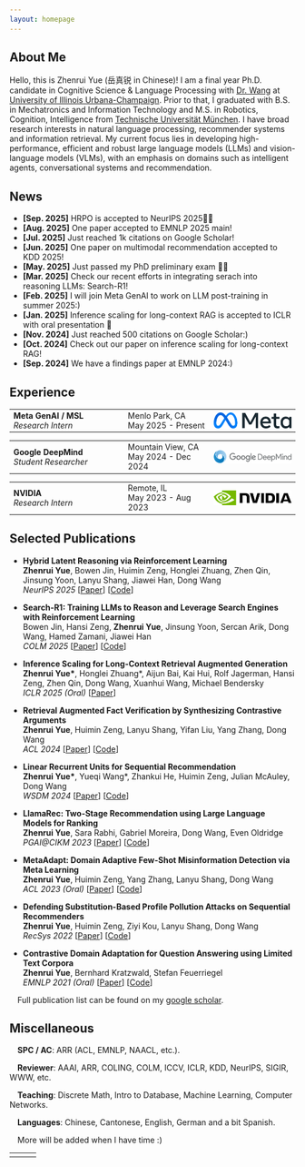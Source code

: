 ```yaml
---
layout: homepage
---
```


## About Me

Hello, this is Zhenrui Yue (岳真锐 in Chinese)! I am a final year Ph.D. candidate in Cognitive Science & Language Processing with [Dr. Wang](https://wangdong.org/) at [University of Illinois Urbana-Champaign](https://illinois.edu/). Prior to that, I graduated with B.S. in Mechatronics and Information Technology and M.S. in Robotics, Cognition, Intelligence from [Technische Universität München](https://tum.de/). I have broad research interests in natural language processing, recommender systems and information retrieval. My current focus lies in developing high-performance, efficient and robust large language models (LLMs) and vision-language models (VLMs), with an emphasis on domains such as intelligent agents, conversational systems and recommendation.

## News

- **[Sep. 2025]** HRPO is accepted to NeurIPS 2025🎉🎉
- **[Aug. 2025]** One paper accepted to EMNLP 2025 main!
- **[Jul. 2025]** Just reached 1k citations on Google Scholar!
- **[Jun. 2025]** One paper on multimodal recommendation accepted to KDD 2025!
- **[May. 2025]** Just passed my PhD preliminary exam 🎉🎉
- **[Mar. 2025]** Check our recent efforts in integrating serach into reasoning LLMs: Search-R1!
- **[Feb. 2025]** I will join Meta GenAI to work on LLM post-training in summer 2025:)
- **[Jan. 2025]** Inference scaling for long-context RAG is accepted to ICLR with oral presentation 🎉
- **[Nov. 2024]** Just reached 500 citations on Google Scholar:)
- **[Oct. 2024]** Check out our paper on inference scaling for long-context RAG!
- **[Sep. 2024]** We have a findings paper at EMNLP 2024:)

## Experience

<table style="width: 100%;">
    <tr style="border: none;">
        <td style="width: 40%; text-align: left; border: none;">
            <b>Meta GenAI / MSL</b><br/>
            <i>Research Intern</i><br/>
        </td>
        <td style="width: 30%; text-align: left; border: none;">
            Menlo Park, CA<br/>
            May 2025 - Present<br/>
        </td>
        <td style="width: 30%; text-align: right; border: none;">
            <img src="assets/img/meta_logo.svg" width="100%" style="display: block; margin-left: auto; margin-right: auto;">
        </td>
    </tr>
</table>

<table style="width: 100%;">
    <tr style="border: none;">
        <td style="width: 40%; text-align: left; border: none;">
            <b>Google DeepMind</b><br/>
            <i>Student Researcher</i><br/>
        </td>
        <td style="width: 30%; text-align: left; border: none;">
            Mountain View, CA<br/>
            May 2024 - Dec 2024<br/>
        </td>
        <td style="width: 30%; text-align: right; border: none;">
            <img src="assets/img/gdm_logo.svg" width="100%" style="display: block; margin-left: auto; margin-right: auto;">
        </td>
    </tr>
</table>

<table style="width: 100%;">
    <tr style="border: none;">
        <td style="width: 40%; text-align: left; border: none;">
            <b>NVIDIA</b><br/>
            <i>Research Intern</i><br/>
        </td>
        <td style="width: 30%; text-align: left; border: none;">
            Remote, IL<br/>
            May 2023 - Aug 2023<br/>
        </td>
        <td style="width: 30%; text-align: right; border: none;">
            <img src="assets/img/nvidia_logo.svg" width="100%" style="display: block; margin-left: auto; margin-right: auto;">
        </td>
    </tr>
</table>

## Selected Publications

- **Hybrid Latent Reasoning via Reinforcement Learning** \
**Zhenrui Yue**, Bowen Jin, Huimin Zeng, Honglei Zhuang, Zhen Qin, Jinsung Yoon, Lanyu Shang, Jiawei Han, Dong Wang \
*NeurIPS 2025* [[Paper](https://arxiv.org/abs/2505.18454)] [[Code](https://github.com/yueeeeeeee/HRPO)]

- **Search-R1: Training LLMs to Reason and Leverage Search Engines with Reinforcement Learning** \
Bowen Jin, Hansi Zeng, **Zhenrui Yue**, Jinsung Yoon, Sercan Arik, Dong Wang, Hamed Zamani, Jiawei Han \
*COLM 2025* [[Paper](https://arxiv.org/abs/2503.09516)] [[Code](https://github.com/PeterGriffinJin/Search-R1)]

- **Inference Scaling for Long-Context Retrieval Augmented Generation** \
**Zhenrui Yue\***, Honglei Zhuang\*, Aijun Bai, Kai Hui, Rolf Jagerman, Hansi Zeng, Zhen Qin, Dong Wang, Xuanhui Wang, Michael Bendersky \
*ICLR 2025 (Oral)* [[Paper](https://arxiv.org/abs/2410.04343)]

- **Retrieval Augmented Fact Verification by Synthesizing Contrastive Arguments** \
**Zhenrui Yue**, Huimin Zeng, Lanyu Shang, Yifan Liu, Yang Zhang, Dong Wang \
*ACL 2024* [[Paper](https://arxiv.org/abs/2406.09815)] [[Code](https://github.com/yueeeeeeee/RAFTS)]

- **Linear Recurrent Units for Sequential Recommendation** \
**Zhenrui Yue\***, Yueqi Wang\*, Zhankui He, Huimin Zeng, Julian McAuley, Dong Wang \
*WSDM 2024* [[Paper](https://arxiv.org/abs/2310.02367)] [[Code](https://github.com/yueqirex/LRURec)]

- **LlamaRec: Two-Stage Recommendation using Large Language Models for Ranking** \
**Zhenrui Yue**, Sara Rabhi, Gabriel Moreira, Dong Wang, Even Oldridge \
*PGAI@CIKM 2023* [[Paper](https://arxiv.org/abs/2311.02089)] [[Code](https://github.com/Yueeeeeeee/LlamaRec)]

- **MetaAdapt: Domain Adaptive Few-Shot Misinformation Detection via Meta Learning** \
**Zhenrui Yue**, Huimin Zeng, Yang Zhang, Lanyu Shang, Dong Wang \
*ACL 2023 (Oral)* [[Paper](https://arxiv.org/abs/2305.12692)] [[Code](https://github.com/Yueeeeeeee/MetaAdapt)]

- **Defending Substitution-Based Profile Pollution Attacks on Sequential Recommenders** \
**Zhenrui Yue**, Huimin Zeng, Ziyi Kou, Lanyu Shang, Dong Wang \
*RecSys 2022* [[Paper](https://arxiv.org/abs/2207.11237)] [[Code](https://github.com/Yueeeeeeee/RecSys-Substitution-Defense)]

- **Contrastive Domain Adaptation for Question Answering using Limited Text Corpora** \
**Zhenrui Yue**, Bernhard Kratzwald, Stefan Feuerriegel \
*EMNLP 2021 (Oral)* [[Paper](https://arxiv.org/abs/2108.13854)] [[Code](https://github.com/Yueeeeeeee/CAQA)]

<!-- - **Black-Box Attacks on Sequential Recommenders via Data-Free Model Extraction** \
**Zhenrui Yue\***, Zhankui He\*, Huimin Zeng, Julian McAuley \
*RecSys 2021* [[Paper](https://arxiv.org/abs/2109.01165)] [[Code](https://github.com/Yueeeeeeee/RecSys-Extraction-Attack)] -->

&emsp;Full publication list can be found on my [google scholar](https://scholar.google.com/citations?user=9Iy_KmsAAAAJ).

## Miscellaneous

&emsp;**SPC / AC**: ARR (ACL, EMNLP, NAACL, etc.).

&emsp;**Reviewer**: AAAI, ARR, COLING, COLM, ICCV, ICLR, KDD, NeurIPS, SIGIR, WWW, etc.

&emsp;**Teaching**: Discrete Math, Intro to Database, Machine Learning, Computer Networks.

&emsp;**Languages**: Chinese, Cantonese, English, German and a bit Spanish.

&emsp;More will be added when I have time :)

<table style="width: 100%;">
    <tr style="border: none;">
        <td style="width: 30%; text-align: left; border: none;"></td>
        <td style="width: 40%; text-align: left; border: none;">
            <script type="text/javascript" id="clstr_globe" src="//clustrmaps.com/globe.js?d=CCBG78Qfl8BwXKMGkSFsI7cO3UkNyK2gazBsjHEAJow"></script>
        </td>
        <td style="width: 30%; text-align: right; border: none;"></td>
    </tr>
</table>